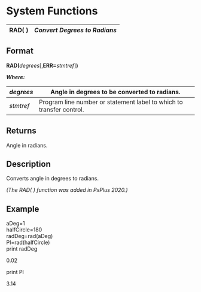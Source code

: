 # System Functions

**RAD( )** |  **_Convert Degrees to Radians_**  
---|---  
  
##  Format

**RAD(**_degrees_[,**ERR=**_stmtref_]**)**

**_Where:_**

_degrees_ |  Angle in degrees to be converted to radians.  
---|---  
_stmtref_ |  Program line number or statement label to which to transfer control.  
  
##  Returns

Angle in radians.

##  Description

Converts angle in degrees to radians.

_(The RAD( ) function was added in PxPlus 2020.)_

##  Example

aDeg=1  
halfCircle=180  
radDeg=rad(aDeg)  
PI=rad(halfCircle)  
print radDeg  
  
0.02  
  
print PI  
  
3.14
